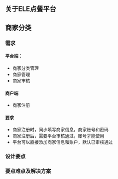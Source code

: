 

## 关于ELE点餐平台



## 商家分类
### 需求
#### 平台端： 
- 商家分类管理 
- 商家管理 
- 商家审核

#### 商户端 
- 商家注册

#### 要求 
- 商家注册时，同步填写商家信息，商家账号和密码 
- 商家注册后，需要平台审核通过，账号才能使用 
- 平台可以直接添加商家信息和账户，默认已审核通过
### 设计要点
### 要点难点及解决方案


